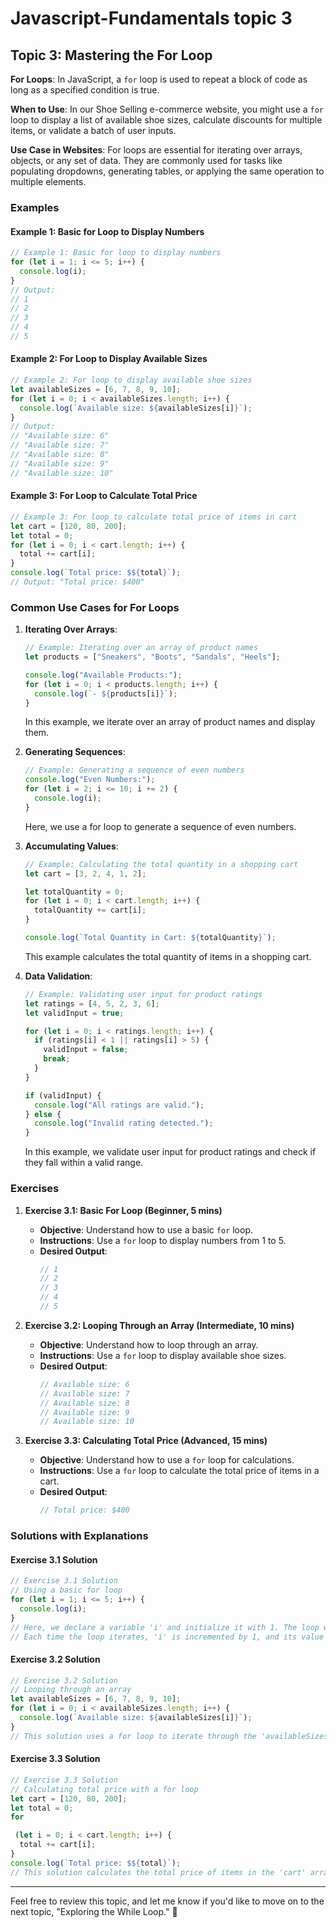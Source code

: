 # Javascript-Fundamentals topic 3



## Topic 3: Mastering the For Loop

**For Loops**: In JavaScript, a `for` loop is used to repeat a block of code as long as a specified condition is true.

**When to Use**: In our Shoe Selling e-commerce website, you might use a `for` loop to display a list of available shoe sizes, calculate discounts for multiple items, or validate a batch of user inputs.

**Use Case in Websites**: For loops are essential for iterating over arrays, objects, or any set of data. They are commonly used for tasks like populating dropdowns, generating tables, or applying the same operation to multiple elements.

### Examples

#### Example 1: Basic for Loop to Display Numbers

```javascript
// Example 1: Basic for loop to display numbers
for (let i = 1; i <= 5; i++) {
  console.log(i);
}
// Output:
// 1
// 2
// 3
// 4
// 5
```

#### Example 2: For Loop to Display Available Sizes

```javascript
// Example 2: For loop to display available shoe sizes
let availableSizes = [6, 7, 8, 9, 10];
for (let i = 0; i < availableSizes.length; i++) {
  console.log(`Available size: ${availableSizes[i]}`);
}
// Output:
// "Available size: 6"
// "Available size: 7"
// "Available size: 8"
// "Available size: 9"
// "Available size: 10"
```

#### Example 3: For Loop to Calculate Total Price

```javascript
// Example 3: For loop to calculate total price of items in cart
let cart = [120, 80, 200];
let total = 0;
for (let i = 0; i < cart.length; i++) {
  total += cart[i];
}
console.log(`Total price: $${total}`);
// Output: "Total price: $400"
```

### Common Use Cases for For Loops

1. **Iterating Over Arrays**:

   ```javascript
   // Example: Iterating over an array of product names
   let products = ["Sneakers", "Boots", "Sandals", "Heels"];

   console.log("Available Products:");
   for (let i = 0; i < products.length; i++) {
     console.log(`- ${products[i]}`);
   }
   ```

   In this example, we iterate over an array of product names and display them.

2. **Generating Sequences**:

   ```javascript
   // Example: Generating a sequence of even numbers
   console.log("Even Numbers:");
   for (let i = 2; i <= 10; i += 2) {
     console.log(i);
   }
   ```

   Here, we use a for loop to generate a sequence of even numbers.

3. **Accumulating Values**:

   ```javascript
   // Example: Calculating the total quantity in a shopping cart
   let cart = [3, 2, 4, 1, 2];

   let totalQuantity = 0;
   for (let i = 0; i < cart.length; i++) {
     totalQuantity += cart[i];
   }

   console.log(`Total Quantity in Cart: ${totalQuantity}`);
   ```

   This example calculates the total quantity of items in a shopping cart.

4. **Data Validation**:

   ```javascript
   // Example: Validating user input for product ratings
   let ratings = [4, 5, 2, 3, 6];
   let validInput = true;

   for (let i = 0; i < ratings.length; i++) {
     if (ratings[i] < 1 || ratings[i] > 5) {
       validInput = false;
       break;
     }
   }

   if (validInput) {
     console.log("All ratings are valid.");
   } else {
     console.log("Invalid rating detected.");
   }
   ```

   In this example, we validate user input for product ratings and check if they fall within a valid range.

### Exercises

1. **Exercise 3.1: Basic For Loop (Beginner, 5 mins)**  
   - **Objective**: Understand how to use a basic `for` loop.  
   - **Instructions**: Use a `for` loop to display numbers from 1 to 5.  
   - **Desired Output**:  
     ```javascript
     // 1
     // 2
     // 3
     // 4
     // 5
     ```

2. **Exercise 3.2: Looping Through an Array (Intermediate, 10 mins)**  
   - **Objective**: Understand how to loop through an array.  
   - **Instructions**: Use a `for` loop to display available shoe sizes.  
   - **Desired Output**:  
     ```javascript
     // Available size: 6
     // Available size: 7
     // Available size: 8
     // Available size: 9
     // Available size: 10
     ```

3. **Exercise 3.3: Calculating Total Price (Advanced, 15 mins)**  
   - **Objective**: Understand how to use a `for` loop for calculations.  
   - **Instructions**: Use a `for` loop to calculate the total price of items in a cart.  
   - **Desired Output**:  
     ```javascript
     // Total price: $400
     ```

### Solutions with Explanations

#### Exercise 3.1 Solution

```javascript
// Exercise 3.1 Solution
// Using a basic for loop
for (let i = 1; i <= 5; i++) {
  console.log(i);
}
// Here, we declare a variable 'i' and initialize it with 1. The loop will continue as long as 'i' is less than or equal to 5. 
// Each time the loop iterates, 'i' is incremented by 1, and its value is logged to the console.
```

#### Exercise 3.2 Solution

```javascript
// Exercise 3.2 Solution
// Looping through an array
let availableSizes = [6, 7, 8, 9, 10];
for (let i = 0; i < availableSizes.length; i++) {
  console.log(`Available size: ${availableSizes[i]}`);
}
// This solution uses a for loop to iterate through the 'availableSizes' array and display each size.
```

#### Exercise 3.3 Solution

```javascript
// Exercise 3.3 Solution
// Calculating total price with a for loop
let cart = [120, 80, 200];
let total = 0;
for

 (let i = 0; i < cart.length; i++) {
  total += cart[i];
}
console.log(`Total price: $${total}`);
// This solution calculates the total price of items in the 'cart' array by using a for loop to iterate through the items and accumulate their values.
```

---

Feel free to review this topic, and let me know if you'd like to move on to the next topic, "Exploring the While Loop." 📖
